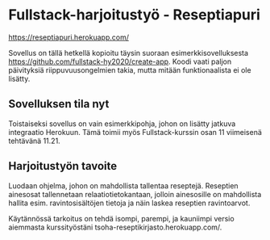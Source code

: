 # Fullstack-harjoitustyö - Reseptiapuri

https://reseptiapuri.herokuapp.com/

Sovellus on tällä hetkellä kopioitu täysin suoraan esimerkkisovelluksesta https://github.com/fullstack-hy2020/create-app. Koodi vaati paljon päivityksiä riippuvuusongelmien takia, mutta mitään funktionaalista ei ole lisätty.

## Sovelluksen tila nyt

Toistaiseksi sovellus on vain esimerkkipohja, johon on lisätty jatkuva integraatio Herokuun. Tämä toimii myös Fullstack-kurssin osan 11 viimeisenä tehtävänä 11.21.

## Harjoitustyön tavoite

Luodaan ohjelma, johon on mahdollista tallentaa reseptejä. Reseptien ainesosat tallennetaan relaatiotietokantaan, jolloin ainesosille on mahdollista hallita esim. ravintosisältöjen tietoja ja näin laskea reseptien ravintoarvot.

Käytännössä tarkoitus on tehdä isompi, parempi, ja kauniimpi versio aiemmasta kurssityöstäni tsoha-reseptikirjasto.herokuapp.com/.